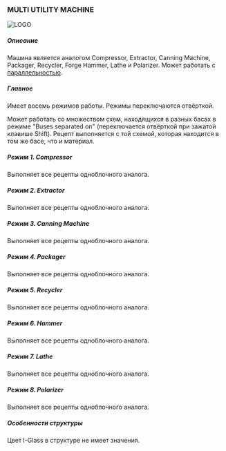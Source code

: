 ### MULTI UTILITY MACHINE

![LOGO](https://gtimpact.space/media/gregtech/ParUtill.png)

##### Описание

Машина является аналогом Compressor, Extractor, Canning Machine, Packager, Recycler, Forge Hammer, Lathe и Polarizer. Может работать с [параллельностью](/wiki/mechanics#parallelism).

##### Главное

Имеет восемь режимов работы. Режимы переключаются отвёрткой.

Может работать со множеством схем, находящихся в разных басах в режиме "Buses separated on" (переключается отвёрткой при зажатой клавише Shift). Рецепт выполняется с той схемой, которая находится в том же басе, что и материал.

##### Режим 1. Compressor

Выполняет все рецепты одноблочного аналога.

##### Режим 2. Extractor

Выполняет все рецепты одноблочного аналога.

##### Режим 3. Canning Machine

Выполняет все рецепты одноблочного аналога.

##### Режим 4. Packager

Выполняет все рецепты одноблочного аналога.

##### Режим 5. Recycler

Выполняет все рецепты одноблочного аналога.

##### Режим 6. Hammer

Выполняет все рецепты одноблочного аналога.

##### Режим 7. Lathe

Выполняет все рецепты одноблочного аналога.

##### Режим 8. Polarizer

Выполняет все рецепты одноблочного аналога.

##### Особенности структуры

Цвет I-Glass в структуре не имеет значения.
